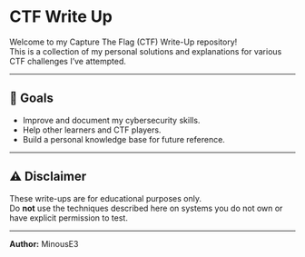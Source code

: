 # CTF Write Up
Welcome to my Capture The Flag (CTF) Write-Up repository!  
This is a collection of my personal solutions and explanations for various CTF challenges I’ve attempted.

---

## 🎯 Goals

- Improve and document my cybersecurity skills.
- Help other learners and CTF players.
- Build a personal knowledge base for future reference.

---

## ⚠️ Disclaimer

These write-ups are for educational purposes only.  
Do **not** use the techniques described here on systems you do not own or have explicit permission to test.

---

**Author:** MinousE3  
